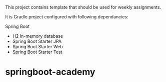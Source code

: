 This project contains template that should be used for weekly assignments. 

It is Gradle project configured with following dependancies:

Spring Boot
* H2 In-memory database
* Spring Boot Starter JPA
* Spring Boot Starter Web
* Spring Boot Starter Test



# springboot-academy
